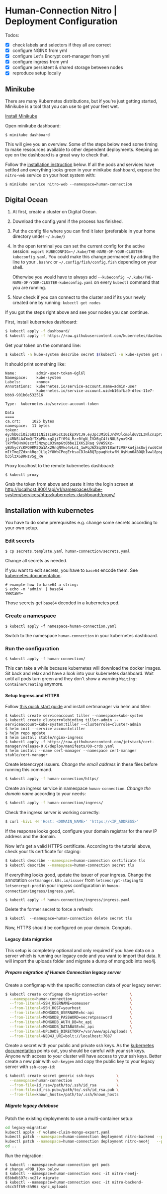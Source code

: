 # Human-Connection Nitro | Deployment Configuration

Todos:
- [x] check labels and selectors if they all are correct
- [x] configure NGINX from yml
- [x] configure Let's Encrypt cert-manager from yml
- [x] configure ingress from yml
- [x] configure persistent & shared storage between nodes
- [x] reproduce setup locally

## Minikube
There are many Kubernetes distributions, but if you're just getting started,
Minikube is a tool that you can use to get your feet wet.

[Install Minikube](https://kubernetes.io/docs/tasks/tools/install-minikube/)

Open minikube dashboard:
```
$ minikube dashboard
```
This will give you an overview.
Some of the steps below need some timing to make ressources available to other
dependent deployments. Keeping an eye on the dashboard is a great way to check
that.

Follow the [installation instruction](#installation-with-kubernetes) below.
If all the pods and services have settled and everything looks green in your
minikube dashboard, expose the `nitro-web` service on your host system with:

```shell
$ minikube service nitro-web --namespace=human-connection
```

## Digital Ocean

1. At first, create a cluster on Digital Ocean.
2. Download the config.yaml if the process has finished.
3. Put the config file where you can find it later (preferable in your home directory under `~/.kube/`)
4. In the open terminal you can set the current config for the active session: `export KUBECONFIG=~/.kube/THE-NAME-OF-YOUR-CLUSTER-kubeconfig.yaml`. You could make this change permanent by adding the line to your `.bashrc` or `~/.config/fish/config.fish` depending on your shell.
   
   Otherwise you would have to always add `--kubeconfig ~/.kube/THE-NAME-OF-YOUR-CLUSTER-kubeconfig.yaml` on every `kubectl` command that you are running.

5. Now check if you can connect to the cluster and if its your newly created one by running: `kubectl get nodes`

If you got the steps right above and see your nodes you can continue.

First, install kubernetes dashboard:
```sh
$ kubectl apply -f dashboard/
$ kubectl apply -f https://raw.githubusercontent.com/kubernetes/dashboard/master/aio/deploy/recommended/kubernetes-dashboard.yaml

```
Get your token on the command line:
```sh
$ kubectl -n kube-system describe secret $(kubectl -n kube-system get secret | grep admin-user | awk '{print $1}')
```
It should print something like:
```
Name:         admin-user-token-6gl6l
Namespace:    kube-system
Labels:       <none>
Annotations:  kubernetes.io/service-account.name=admin-user
              kubernetes.io/service-account.uid=b16afba9-dfec-11e7-bbb9-901b0e532516

Type:  kubernetes.io/service-account-token

Data
====
ca.crt:     1025 bytes
namespace:  11 bytes
token:      eyJhbGciOiJSUzI1NiIsInR5cCI6IkpXVCJ9.eyJpc3MiOiJrdWJlcm5ldGVzL3NlcnZpY2VhY2NvdW50Iiwia3ViZXJuZXRlcy5pby9zZXJ2aWNlYWNjb3VudC9uYW1lc3BhY2UiOiJrdWJlLXN5c3RlbSIsImt1YmVybmV0ZXMuaW8vc2VydmljZWFjY291bnQvc2VjcmV0Lm5hbWUiOiJhZG1pbi11c2VyLXRva2VuLTZnbDZsIiwia3ViZXJuZXRlcy5pby9zZXJ2aWNlYWNjb3VudC9zZXJ2aWNlLWFjY291bnQubmFtZSI6ImFkbWluLXVzZXIiLCJrdWJlcm5ldGVzLmlvL3NlcnZpY2VhY2NvdW50L3NlcnZpY2UtYWNjb3VudC51aWQiOiJiMTZhZmJhOS1kZmVjLTExZTctYmJiOS05MDFiMGU1MzI1MTYiLCJzdWIiOiJzeXN0ZW06c2VydmljZWFjY291bnQ6a3ViZS1zeXN0ZW06YWRtaW4tdXNlciJ9.M70CU3lbu3PP4OjhFms8PVL5pQKj-jj4RNSLA4YmQfTXpPUuxqXjiTf094_Rzr0fgN_IVX6gC4fiNUL5ynx9KU-lkPfk0HnX8scxfJNzypL039mpGt0bbe1IXKSIRaq_9VW59Xz-yBUhycYcKPO9RM2Qa1Ax29nqNVko4vLn1_1wPqJ6XSq3GYI8anTzV8Fku4jasUwjrws6Cn6_sPEGmL54sq5R4Z5afUtv-mItTmqZZdxnkRqcJLlg2Y8WbCPogErbsaCDJoABQ7ppaqHetwfM_0yMun6ABOQbIwwl8pspJhpplKwyo700OSpvTT9zlBsu-b35lzXGBRHzv5g_RA

```

Proxy localhost to the remote kubernetes dashboard:
```sh
$ kubectl proxy
```

Grab the token from above and paste it into the login screen at [http://localhost:8001/api/v1/namespaces/kube-system/services/https:kubernetes-dashboard:/proxy/](http://localhost:8001/api/v1/namespaces/kube-system/services/https:kubernetes-dashboard:/proxy/)


## Installation with kubernetes

You have to do some prerequisites e.g. change some secrets according to your
own setup.

### Edit secrets

```sh
$ cp secrets.template.yaml human-connection/secrets.yaml
```
Change all secrets as needed.

If you want to edit secrets, you have to `base64` encode them. See [kubernetes
documentation](https://kubernetes.io/docs/concepts/configuration/secret/#creating-a-secret-manually).
```shell
# example how to base64 a string:
$ echo -n 'admin' | base64
YWRtaW4=
```
Those secrets get `base64` decoded in a kubernetes pod.

### Create a namespace
```shell
$ kubectl apply -f namespace-human-connection.yaml
```
Switch to the namespace `human-connection` in your kubernetes dashboard.


### Run the configuration
```shell
$ kubectl apply -f human-connection/
```

This can take a while because kubernetes will download the docker images.
Sit back and relax and have a look into your kubernetes dashboard.
Wait until all pods turn green and they don't show a warning
`Waiting: ContainerCreating` anymore.

#### Setup Ingress and HTTPS

Follow [this quick start guide](https://docs.cert-manager.io/en/latest/tutorials/acme/quick-start/index.html)
and install certmanager via helm and tiller:
```
$ kubectl create serviceaccount tiller --namespace=kube-system
$ kubectl create clusterrolebinding tiller-admin --serviceaccount=kube-system:tiller --clusterrole=cluster-admin
$ helm init --service-account=tiller
$ helm repo update
$ helm install stable/nginx-ingress
$ kubectl apply -f https://raw.githubusercontent.com/jetstack/cert-manager/release-0.6/deploy/manifests/00-crds.yaml
$ helm install --name cert-manager --namespace cert-manager stable/cert-manager
```

Create letsencrypt issuers. *Change the email address* in these files before
running this command.
```sh
$ kubectl apply -f human-connection/https/
```
Create an ingress service in namespace `human-connection`. *Change the domain
name* according to your needs:
```sh
$ kubectl apply -f human-connection/ingress/
```
Check the ingress server is working correctly:
```sh
$ curl -kivL -H 'Host: <DOMAIN_NAME>' 'https://<IP_ADDRESS>'
```
If the response looks good, configure your domain registrar for the new IP
address and the domain.

Now let's get a valid HTTPS certificate. According to the tutorial above, check
your tls certificate for staging:
```sh
$ kubectl describe --namespace=human-connection certificate tls
$ kubectl describe --namespace=human-connection secret tls
```

If everything looks good, update the issuer of your ingress. Change the
annotation `certmanager.k8s.io/issuer` from `letsencrypt-staging` to
`letsencrypt-prod` in your ingress configuration in
`human-connection/ingress/ingress.yaml`.

```sh
$ kubectl apply -f human-connection/ingress/ingress.yaml
```
Delete the former secret to force a refresh:
```
$ kubectl  --namespace=human-connection delete secret tls
```
Now, HTTPS should be configured on your domain. Congrats.

#### Legacy data migration

This setup is completely optional and only required if you have data on a server
which is running our legacy code and you want to import that data. It will
import the uploads folder and migrate a dump of mongodb into neo4j.

##### Prepare migration of Human Connection legacy server
Create a configmap with the specific connection data of your legacy server:
```sh
$ kubectl create configmap db-migration-worker          \
  --namespace=human-connection                          \
  --from-literal=SSH_USERNAME=someuser                  \
  --from-literal=SSH_HOST=yourhost                      \
  --from-literal=MONGODB_USERNAME=hc-api                \
  --from-literal=MONGODB_PASSWORD=secretpassword        \
  --from-literal=MONGODB_AUTH_DB=hc_api                 \
  --from-literal=MONGODB_DATABASE=hc_api                \
  --from-literal=UPLOADS_DIRECTORY=/var/www/api/uploads \
  --from-literal=NEO4J_URI=bolt://localhost:7687
```

Create a secret with your public and private ssh keys.  As the
[kubernetes documentation](https://kubernetes.io/docs/concepts/configuration/secret/#use-case-pod-with-ssh-keys)
points out, you should be careful with your ssh keys. Anyone with access to your
cluster will have access to your ssh keys. Better create a new pair with
`ssh-keygen` and copy the public key to your legacy server with `ssh-copy-id`:

```sh
$ kubectl create secret generic ssh-keys          \
  --namespace=human-connection                    \
  --from-file=id_rsa=/path/to/.ssh/id_rsa         \
  --from-file=id_rsa.pub=/path/to/.ssh/id_rsa.pub \
  --from-file=known_hosts=/path/to/.ssh/known_hosts
```

##### Migrate legacy database
Patch the existing deployments to use a multi-container setup:
```bash
cd legacy-migration
kubectl apply -f volume-claim-mongo-export.yaml
kubectl patch --namespace=human-connection deployment nitro-backend --patch "$(cat deployment-backend.yaml)"
kubectl patch --namespace=human-connection deployment nitro-neo4j   --patch "$(cat deployment-neo4j.yaml)"
cd ..
```

Run the migration:
```shell
$ kubectl --namespace=human-connection get pods
# change <POD_IDs> below
$ kubectl --namespace=human-connection exec -it nitro-neo4j-65bbdb597c-nc2lv migrate
$ kubectl --namespace=human-connection exec -it nitro-backend-c6cc5ff69-8h96z sync_uploads
```
